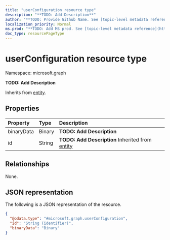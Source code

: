 ```yaml
---
title: "userConfiguration resource type"
description: "**TODO: Add Description**"
author: "**TODO: Provide Github Name. See [topic-level metadata reference](https://msgo.azurewebsites.net/add/document/guidelines/metadata.html#topic-level-metadata)**"
localization_priority: Normal
ms.prod: "**TODO: Add MS prod. See [topic-level metadata reference](https://msgo.azurewebsites.net/add/document/guidelines/metadata.html#topic-level-metadata)**"
doc_type: resourcePageType
---
```


# userConfiguration resource type


Namespace: microsoft.graph

**TODO: Add Description**


Inherits from [entity](../resources/entity.md).

## Properties
|Property|Type|Description|
|:---|:---|:---|
|binaryData|Binary|**TODO: Add Description**|
|id|String|**TODO: Add Description** Inherited from [entity](../resources/entity.md)|

## Relationships
None.

## JSON representation
The following is a JSON representation of the resource.
<!-- {
  "blockType": "resource",
  "keyProperty": "id",
  "@odata.type": "microsoft.graph.userConfiguration",
  "baseType": "microsoft.graph.entity",
  "openType": false
}
-->
``` json
{
  "@odata.type": "#microsoft.graph.userConfiguration",
  "id": "String (identifier)",
  "binaryData": "Binary"
}
```

